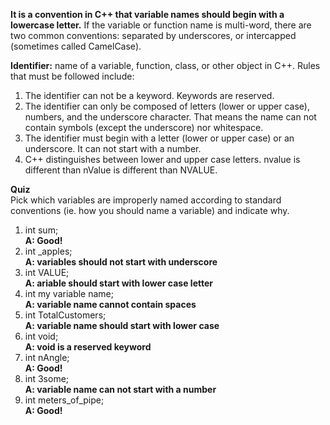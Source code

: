**It is a convention in C++ that variable names should begin with a lowercase letter.**
If the variable or function name is multi-word, there are two common conventions: separated by underscores, or intercapped (sometimes called CamelCase).  

**Identifier:** name of a variable, function, class, or other object in C++. Rules that must be followed include:  
  1. The identifier can not be a keyword. Keywords are reserved.  
  2. The identifier can only be composed of letters (lower or upper case), numbers, and the underscore character. That means the name can not contain symbols (except the underscore) nor whitespace.  
  3. The identifier must begin with a letter (lower or upper case) or an underscore. It can not start with a number.  
  4. C++ distinguishes between lower and upper case letters. nvalue is different than nValue is different than NVALUE.  
  
**Quiz**  
Pick which variables are improperly named according to standard conventions (ie. how you should name a variable) and indicate why.

1) int sum;  
**A: Good!**   
2) int _apples;  
**A: variables should not start with underscore**  
3) int VALUE;  
**A: ariable should start with lower case letter**  
4) int my variable name;  
**A: variable name cannot contain spaces**  
5) int TotalCustomers;  
**A: variable name should start with lower case**  
6) int void;  
**A: void is a reserved keyword**  
7) int nAngle;  
**A: Good!**   
8) int 3some;  
**A: variable name can not start with a number**  
9) int meters_of_pipe;  
**A: Good!** 
